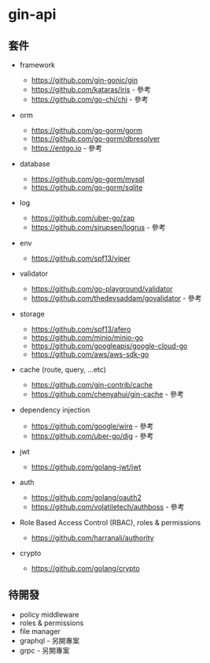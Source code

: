 # gin-api

## 套件

- framework

  - https://github.com/gin-gonic/gin
  - https://github.com/kataras/iris - 參考
  - https://github.com/go-chi/chi - 參考

- orm

  - https://github.com/go-gorm/gorm
  - https://github.com/go-gorm/dbresolver
  - https://entgo.io - 參考

- database

  - https://github.com/go-gorm/mysql
  - https://github.com/go-gorm/sqlite

- log

  - https://github.com/uber-go/zap
  - https://github.com/sirupsen/logrus - 參考

- env

  - https://github.com/spf13/viper

- validator

  - https://github.com/go-playground/validator
  - https://github.com/thedevsaddam/govalidator - 參考

- storage

  - https://github.com/spf13/afero
  - https://github.com/minio/minio-go
  - https://github.com/googleapis/google-cloud-go
  - https://github.com/aws/aws-sdk-go

- cache (route, query, ...etc)

  - https://github.com/gin-contrib/cache
  - https://github.com/chenyahui/gin-cache - 參考

- dependency injection

  - https://github.com/google/wire - 參考
  - https://github.com/uber-go/dig - 參考

- jwt

  - https://github.com/golang-jwt/jwt

- auth

  - https://github.com/golang/oauth2
  - https://github.com/volatiletech/authboss - 參考

- Role Based Access Control (RBAC), roles & permissions

  - https://github.com/harranali/authority

- crypto

  - https://github.com/golang/crypto

## 待開發

- policy middleware
- roles & permissions
- file manager
- graphql - 另開專案
- grpc - 另開專案
